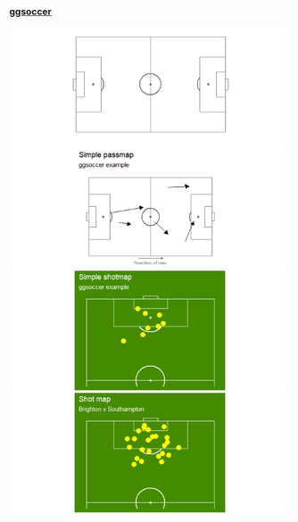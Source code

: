 
### [ggsoccer](https://torvaney.github.io/ggsoccer/)

![](data-visualisation_files/figure-gfm/visualise-1.png)<!-- -->![](data-visualisation_files/figure-gfm/visualise-2.png)<!-- -->![](data-visualisation_files/figure-gfm/visualise-3.png)<!-- -->![](data-visualisation_files/figure-gfm/visualise-4.png)<!-- -->
